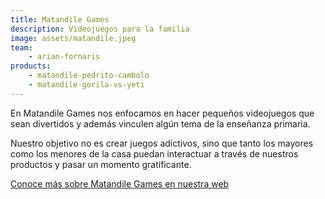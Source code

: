 ```yaml
---
title: Matandile Games
description: Videojuegos para la familia
image: assets/matandile.jpeg
team:
    - arian-fornaris
products:
    - matandile-pedrito-cambolo
    - matandile-gorila-vs-yeti
---
```


En Matandile Games nos enfocamos en hacer pequeños videojuegos que sean divertidos y además vinculen algún tema de la enseñanza primaria.

Nuestro objetivo no es crear juegos adictivos, sino que tanto los mayores como los menores de la casa puedan interactuar a través de nuestros productos y pasar un momento gratificante.

[Conoce más sobre Matandile Games en nuestra web](https://matandile.videojuegoscuba.org/)

